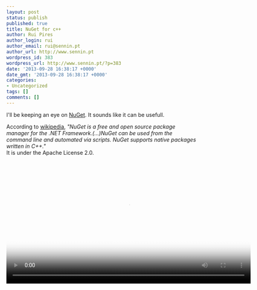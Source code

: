 ```yaml
---
layout: post
status: publish
published: true
title: NuGet for c++
author: Rui Pires
author_login: rui
author_email: rui@sennin.pt
author_url: http://www.sennin.pt
wordpress_id: 383
wordpress_url: http://www.sennin.pt/?p=383
date: '2013-09-28 16:38:17 +0000'
date_gmt: '2013-09-28 16:38:17 +0000'
categories:
- Uncategorized
tags: []
comments: []
---
```

<p>I'll be keeping an eye on <a href="http://www.nuget.org/">NuGet</a>. It sounds like it can be usefull.</p>
<p>According to <a href="http://en.wikipedia.org/wiki/Nuget">wikipedia</a>, <em>"NuGet is a free and open source package manager for the .NET Framework.(...)NuGet can be used from the command line and automated via scripts. NuGet supports native packages written in C++."</em><br />
It is under the Apache License 2.0.</p>
<p><video width="640" height="auto" poster="http://files.channel9.msdn.com/thumbnail/c54d9d89-120e-4af9-8960-9aab9982d6a8.jpg" controls="controls"><source src="http://media.ch9.ms/ch9/aea9/25c357cb-5d68-4013-a07b-77b6458baea9/GoingNative16VCNuGet_mid.mp4" type="video/mp4" /><source src="http://media.ch9.ms/ch9/aea9/25c357cb-5d68-4013-a07b-77b6458baea9/GoingNative16VCNuGet.webm" type="video/webm" /><object width="auto" height="auto" classid="clsid:d27cdb6e-ae6d-11cf-96b8-444553540000" codebase="http://download.macromedia.com/pub/shockwave/cabs/flash/swflash.cab#version=6,0,40,0"><param name="src" value="http://www.sennin.pt/wp-includes/js/tinymce/plugins/media/moxieplayer.swf" /><param name="flashvars" value="url=http%3A//media.ch9.ms/ch9/aea9/25c357cb-5d68-4013-a07b-77b6458baea9/GoingNative16VCNuGet_mid.mp4&amp;poster=http%3A//files.channel9.msdn.com/thumbnail/c54d9d89-120e-4af9-8960-9aab9982d6a8.jpg" /><param name="allowfullscreen" value="true" /><param name="allowscriptaccess" value="true" /><embed width="960" height="540" type="application/x-shockwave-flash" src="http://www.sennin.pt/wp-includes/js/tinymce/plugins/media/moxieplayer.swf" flashvars="url=http%3A//media.ch9.ms/ch9/aea9/25c357cb-5d68-4013-a07b-77b6458baea9/GoingNative16VCNuGet_mid.mp4&amp;poster=http%3A//files.channel9.msdn.com/thumbnail/c54d9d89-120e-4af9-8960-9aab9982d6a8.jpg" allowfullscreen="true" allowscriptaccess="true" /></object></video></p>

